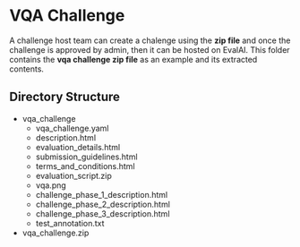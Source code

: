 # VQA Challenge
A challenge host team can create a chalenge using the **zip file** and once the challenge is approved by admin, then it can be hosted on EvalAI.
This folder contains the **vqa challenge zip file** as an example and its extracted contents.

## Directory Structure
* vqa_challenge
    - vqa_challenge.yaml 
    - description.html
    - evaluation_details.html
    - submission_guidelines.html
    - terms_and_conditions.html
    - evaluation_script.zip
    - vqa.png
    - challenge_phase_1_description.html
    - challenge_phase_2_description.html
    - challenge_phase_3_description.html
    - test_annotation.txt
* vqa_challenge.zip
